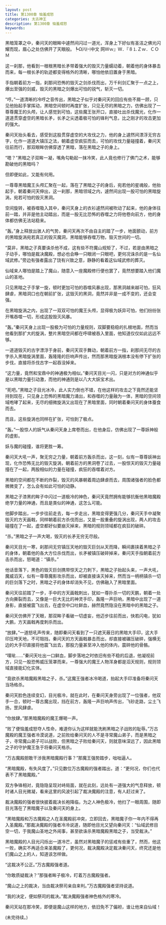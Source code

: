 ```yaml
---
layout: post
title: 第1300章 恼羞成怒
categories: 太古神王
description: 第1300章 恼羞成怒
keywords:
---
```


黑暗笼罩之中，秦问天的眼眸中遽然间闪过一道光，浑身上下好似有圣洁之佛光闪耀而现，眉心之处仿佛开了天眼般。┡Ω㈧㈠中文  网Ｗｗ』Ｗ．『８⒈Ｚｗ．ＣＯＭ

这一刹那，他看到一根根黑暗长矛带着强大的毁灭力量蠕动着，朝着他的身体暴击而来，每一根长矛的轨迹都变得格外的清晰，哪怕他依旧置身于黑暗。

手指朝着前方一指，刹那间恐怖的毁灭之剑杀伐而出，万千利剑汇聚于一点之上，爆出至强的剑威，毁灭的黑暗之剑爆出可怕的锐气，斩灭一切。

“哼。”一道清晰的冷哼之音传出，黑暗之子似乎对秦问天的回应有些不屑一顾，只见他抬起手掌挥动，黑暗空间顿时再度扩张，只见无尽的黑暗之力，仿佛出现了一尊尊魔王的头颅，让人感觉到可怕，这些魔王张开口，直接吐出杀伐魔光，化作一道道贯穿虚空的黑暗长矛，长矛之尖透着极可怕的锋利气息，比之刚才的攻击更加的强大。

秦问天抬头看去，感受到这股贯穿虚空的大攻伐之力，他的身上遽然间漂浮无穷古字，化作一道道大镇压之法，朝着虚空疯狂而去，可怕的攻伐力量碰撞着，秦问天往前而行，那双眼眸仿佛穿透了黑暗，落在黑暗之子的身上。

“嗯？”黑暗之子双眸一凝，嘴角勾勒起一抹冷笑，此人竟也修行了佛门之术，能够勘破他的黑暗吗？

但即便如此，又能有何用。

一尊尊黑暗魔王头颅汇聚在一起，落在了黑暗之子的身后，宛若他的星魂般，他抬起手，朝着秦问天伸出，这一刹那，黑暗领域之内，遽然间出现一股可怕的黑暗旋涡，宛若可怕的毁灭黑洞。

空间旋转，被吞噬吸入其中，秦问天身上的衣衫遽然间被吹动了起来，他的身体往前一踏，并非是他主动踏出，而是一股无比恐怖的吞噬之力将他卷向前方，他的身体都仿佛无法站稳来。

“轰。”身上释放出骇人的气势，秦问天再次不由自主的踏了一步，地面颤动，前方的黑暗旋涡宛若真正的毁灭魔洞，黑暗能够吞噬万物，毁灭世间的一切。

“莫非，黑暗之子真要诛杀他不成，这有些不符魔山规矩了，不过，若是由黑暗之子动手，哪怕是裁决魔殿，想必也会睁一只眼闭一只眼吧，更何况诛杀的是一名仙域武修。”旁边有强者露出了饶有兴致之意，静静的看着这仙域武修的葬灭。

仙域来人哪怕是踏上了魔山，随意入一座魔殿修行便也罢了，竟然想要踏入他们魔山的圣地。

只见黑暗之子手掌一旋，顿时更加可怕的吞噬风暴出现，那黑洞越来越可怕，狂风肆虐，黑暗洞口也在朝前扩张，这毁灭的黑洞，竟然并非是一成不变的，还会变强。

在黑暗旋涡之内，出现了一双双可怕的魔王头颅，显得极为妖异可怕，他们纷纷张开嘴吞噬一切，形成这股毁灭风暴。

“轰。”秦问天身上出现一股极为可怕的力量规则，双脚要稳稳的扎根地面，然而当他看到那扩大的旋涡，整片黑暗空间都在呼啸被吞入里面，他知道仅仅如此远远不够。

一道道毁灭的古字漂浮于身前，秦问天双手舞动，朝着前方一指，刹那间无尽的古字杀入黑暗旋涡里面，轰隆隆的巨响声传出，然而那黑暗旋涡根本没有停下扩张的步伐，直接将杀伐古字一起吞没掉来。

“这力量，竟然和宝鼎中的神通极为相似。”秦问天目光一闪，只是对方的神通似乎是以黑暗力量引动激，而他的神通则是以八大大妖宝术出。

“死吧。”黑暗之子目光冰冷，此人实力倒也不错，在他这样的攻击之下竟然还能坚持到现在，只见身上恐怖的黑暗魔力涌出，和吞噬的力量融为一体，黑暗的空间领域咆哮了起来，无尽的细微旋涡又出现在了黑暗里面，同时朝着秦问天的身体蚕食而去。

而且，这些旋涡也同样在扩张，可怕到了极点。

“轰。”一股惊人的妖气从秦问天身上席卷而出，在他身后，仿佛出现了一尊妖神般的虚影。

妖与魔的碰撞，谁将更胜一筹。

秦问天大吼一声，聚无穷之力量，朝着前方轰杀而出，这一刻，似有一尊尊妖神出现，化作恐怖无比的毁灭旋涡，朝着前方的黑洞卷了过去，一股惊天的毁灭力量碰撞在了一起，两股相似的力量在碰撞，疯狂的吞噬着对方。

黑暗的空间都在不断的炸裂，毁灭的风暴朝着周边肆虐而去，周围诸强者的脸色都微微变了，怎么会有如此可怕的动静。

黑暗之子漆黑的眸子中闪过一道极冷的神色，秦问天竟然拥有能够抗衡他黑暗魔殿绝学力量的神通，而且是类似的神通，这怎么可能。

他脚步踏出，一步步往前走去，每一步走出，黑暗变得更强几分，秦问天手中凝聚毁灭的方天画戟，同样朝着前方杀伐而出，又是一股重叠的旋涡出现，两人的攻击碰撞在了一起，虚空都好似要崩灭掉来，黑暗的规则领域都在疯狂的破碎。

“杀。”黑暗之子一声大喝，毁灭的长矛无穷无尽般。

秦问天目光一寒，刹那间无穷镇压天地的毁灭巨剑从天而降，瞬间裹挟着黑暗之子的身体，朝着他的各大方位杀伐而出，长矛被镇压破碎掉来，秦问天手指朝着前方击杀而出，怒喝道：“镇杀。”

他话音落下，黑色的毁灭巨剑携带惊天之力刺下，黑暗之子抬起头来，一声大吼，魔威滔天，似有一尊尊魔影攻杀而出，却被直接诛灭掉来，然而当一柄柄镇杀一切的巨剑落下之时，黑暗之子的身体却消失不见，仿佛融入了黑暗里面。

秦问天往前踏了一步，手中的方天画戟刺出，犹如一尊扑杀一切的天鹏，朝着一处方向撕裂而去，又像是一巨大无比的神灵手印，轰隆一声巨响，黑暗中出现了一道身影，直接被震飞出去，在虚空中口吐鲜血，赫然竟然隐没在黑暗中的黑暗之子。

秦问天仿佛开了天眼，那双眸子看破一切虚妄，他迈步往前而出，快若闪电，犹如大鹏，方天画戟再度刺杀而出。

“放肆。”一道怒吼声传来，随即秦问天看到了一只遮天蔽日的黑暗大手印，这大手印压垮天地，不可阻挡，秦问天的方天画戟暴击而出，却直接被碾压破碎，强横无边的大手印直接将他震飞出去，那股力量甚至冲入他的体内，震碎他的骨骼。

“噗呲……”秦问天吐出一口鲜血，脚步落地之时依旧有些不稳的后退，他凝视前方，只见一股恐怖威压笼罩而来，一尊强大的魔王人物浑身都是滔天规则，规则领域直接能幻化实体。

“竟欲杀黑暗魔殿黑暗之子，杀。”这魔王强者冰冷喝道，抬起大手印准备将秦问天当场格杀。

秦问天脸色连续变幻，目光极冷，就在此时，在秦问天身旁出现了一位强者，他双手一合，顿时一尊古魔出现，挡在前方，轰隆一声巨响声传出，飞砂走路，尘土飞扬，罡风肆虐。

“你放肆。”那黑暗魔殿的魔王爆喝一声。

“败了便恼羞成怒夺人性命，难道你认为这样就能洗刷黑暗之子战败的耻辱。”万古魔殿的魔王强者冷漠说道，之前败给秦问天的人不是寻常魔山弟子，而是黑暗之子，寻常魔山弟子可以战败，但黑暗之子败给秦问天，则就意味深远了，因此黑暗之子的守护魔王急于将秦问天格杀。

“万古魔殿胆敢干涉我黑暗魔殿行事？”那魔王强势踏步，咄咄逼人。

“黑暗魔殿，有失风度了。”只见数位万古魔殿的强者踏出，道：“更何况，你们也代表不了黑暗魔殿。”

双方争锋相对，竟隐隐呈现对峙局面，就在此刻，远处有一道强大的气息释放，顿时诸人目光微凝，看来这里的风波引起了裁决魔殿的注意，有人赶过来了。

裁决魔殿的强者很快披着裁决长袍降临，为之人神色极冷，他扫了一眼周围，随即目光落在了黑暗魔子以及秦问天的身上。

“黑暗魔殿和万古魔殿之人在圣魔殿前冲突，立即回去，黑暗魔子你一年内不得再入圣魔殿。”那裁决魔殿的强者冷冷说道，随即他目光又望向秦问天：“仙域武修目空一切，于我魔山圣地之外闹事，甚至欲诛杀黑暗魔殿黑暗之子，当受裁决。”

黑暗魔殿的人目光闪烁出一道冷芒，虽然对黑暗魔子的惩戒有些重了，然而，他这一败，确实不再适合来圣魔殿了，更何况，裁决魔殿决定裁决秦问天，终究还是他们魔山之上的人，知道该怎样做。

“这裁决不公正。”万古魔殿强者道。

“你敢质疑裁决？”那强者眸子极冷，盯着万古魔殿强者。

“魔山之上的裁决，当由裁决祭司亲自来判。”万古魔殿强者坚持说道。

“我的决定，便如祭司的裁决。”裁决魔殿强者神色格外的寒冷。

秦问天站在那冷笑，即便是魔山这样的地方，依旧免不了偏袒，谁让他来自仙域！

(未完待续。)
